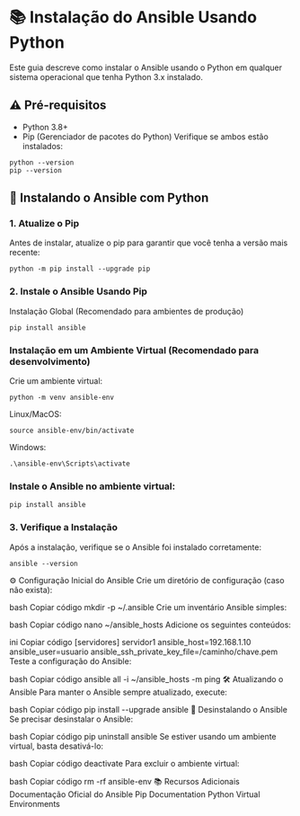 # 📚 Instalação do Ansible Usando Python
Este guia descreve como instalar o Ansible usando o Python em qualquer sistema operacional que tenha Python 3.x instalado.

## ⚠️ Pré-requisitos
- Python 3.8+
- Pip (Gerenciador de pacotes do Python)
Verifique se ambos estão instalados:
```
python --version
pip --version
```

## 🐍 Instalando o Ansible com Python
### 1. Atualize o Pip
Antes de instalar, atualize o pip para garantir que você tenha a versão mais recente:
```
python -m pip install --upgrade pip
```

### 2. Instale o Ansible Usando Pip
Instalação Global (Recomendado para ambientes de produção)
```
pip install ansible
```

### Instalação em um Ambiente Virtual (Recomendado para desenvolvimento)
Crie um ambiente virtual:
```
python -m venv ansible-env
```

Linux/MacOS:
```
source ansible-env/bin/activate
```

Windows:
```
.\ansible-env\Scripts\activate
```

### Instale o Ansible no ambiente virtual:
```
pip install ansible
```

### 3. Verifique a Instalação
Após a instalação, verifique se o Ansible foi instalado corretamente:

```
ansible --version
```

⚙️ Configuração Inicial do Ansible
Crie um diretório de configuração (caso não exista):

bash
Copiar código
mkdir -p ~/.ansible
Crie um inventário Ansible simples:

bash
Copiar código
nano ~/ansible_hosts
Adicione os seguintes conteúdos:

ini
Copiar código
[servidores]
servidor1 ansible_host=192.168.1.10 ansible_user=usuario ansible_ssh_private_key_file=/caminho/chave.pem
Teste a configuração do Ansible:

bash
Copiar código
ansible all -i ~/ansible_hosts -m ping
🛠️ Atualizando o Ansible
Para manter o Ansible sempre atualizado, execute:

bash
Copiar código
pip install --upgrade ansible
🧹 Desinstalando o Ansible
Se precisar desinstalar o Ansible:

bash
Copiar código
pip uninstall ansible
Se estiver usando um ambiente virtual, basta desativá-lo:

bash
Copiar código
deactivate
Para excluir o ambiente virtual:

bash
Copiar código
rm -rf ansible-env
📚 Recursos Adicionais
Documentação Oficial do Ansible
Pip Documentation
Python Virtual Environments